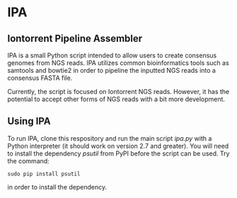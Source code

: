 IPA
===

Iontorrent Pipeline Assembler
-----------------------------

IPA is a small Python script intended to allow users to create consensus genomes from NGS reads. IPA utilizes common
bioinformatics tools such as samtools and bowtie2 in order to pipeline the inputted NGS reads into a consensus FASTA file.

Currently, the script is focused on Iontorrent NGS reads. However, it has the potential to accept other forms of NGS reads
with a bit more development.

Using IPA
---------

To run IPA, clone this respository and run the main script *ipa.py* with a Python interpreter 
(it should work on version 2.7 and greater). You will need to install the dependency *psutil* from 
PyPI before the script can be used. Try the command:

    sudo pip install psutil
  
in order to install the dependency.
